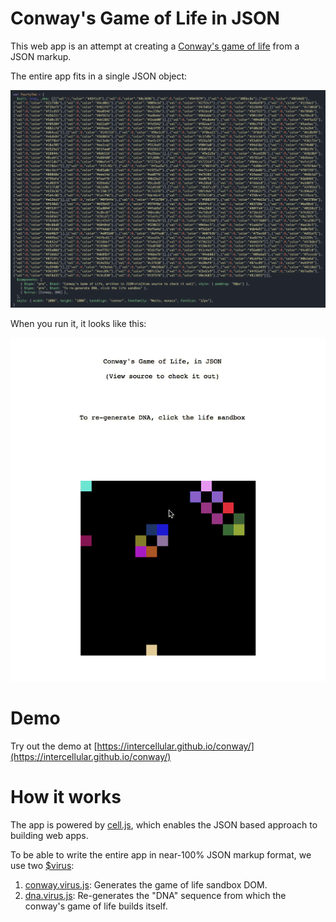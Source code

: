 # Conway's Game of Life in JSON

This web app is an attempt at creating a [Conway's game of life](https://en.wikipedia.org/wiki/Conway%27s_Game_of_Life) from a JSON markup.

The entire app fits in a single JSON object:

![img](json.png)

When you run it, it looks like this:

![img](conway.gif)

# Demo

Try out the demo at [https://intercellular.github.io/conway/](https://intercellular.github.io/conway/)


# How it works

The app is powered by [cell.js](https://www.celljs.org), which enables the JSON based approach to building web apps.

To be able to write the entire app in near-100% JSON markup format, we use two [$virus](https://github.com/intercellular/cell/blob/develop/VIRUS.md):

1. [conway.virus.js](conway.virus.js): Generates the game of life sandbox DOM.
2. [dna.virus.js](dna.virus.js): Re-generates the "DNA" sequence from which the conway's game of life builds itself.

